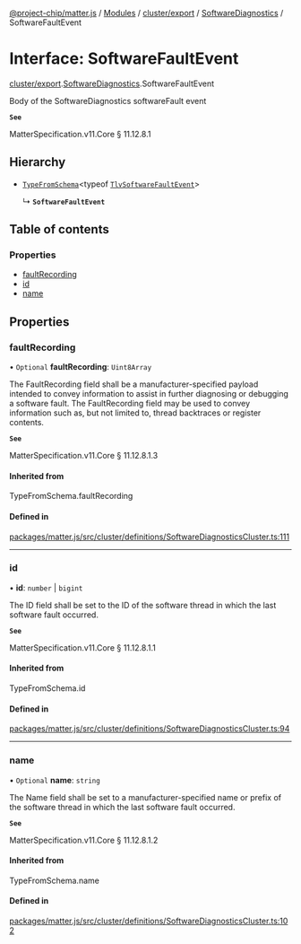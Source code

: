 [@project-chip/matter.js](../README.md) / [Modules](../modules.md) / [cluster/export](../modules/cluster_export.md) / [SoftwareDiagnostics](../modules/cluster_export.SoftwareDiagnostics.md) / SoftwareFaultEvent

# Interface: SoftwareFaultEvent

[cluster/export](../modules/cluster_export.md).[SoftwareDiagnostics](../modules/cluster_export.SoftwareDiagnostics.md).SoftwareFaultEvent

Body of the SoftwareDiagnostics softwareFault event

**`See`**

MatterSpecification.v11.Core § 11.12.8.1

## Hierarchy

- [`TypeFromSchema`](../modules/tlv_export.md#typefromschema)\<typeof [`TlvSoftwareFaultEvent`](../modules/cluster_export.SoftwareDiagnostics.md#tlvsoftwarefaultevent)\>

  ↳ **`SoftwareFaultEvent`**

## Table of contents

### Properties

- [faultRecording](cluster_export.SoftwareDiagnostics.SoftwareFaultEvent.md#faultrecording)
- [id](cluster_export.SoftwareDiagnostics.SoftwareFaultEvent.md#id)
- [name](cluster_export.SoftwareDiagnostics.SoftwareFaultEvent.md#name)

## Properties

### faultRecording

• `Optional` **faultRecording**: `Uint8Array`

The FaultRecording field shall be a manufacturer-specified payload intended to convey information to assist
in further diagnosing or debugging a software fault. The FaultRecording field may be used to convey
information such as, but not limited to, thread backtraces or register contents.

**`See`**

MatterSpecification.v11.Core § 11.12.8.1.3

#### Inherited from

TypeFromSchema.faultRecording

#### Defined in

[packages/matter.js/src/cluster/definitions/SoftwareDiagnosticsCluster.ts:111](https://github.com/project-chip/matter.js/blob/6d3b6a5d957d88a9231d6ecab4bb41f8133112be/packages/matter.js/src/cluster/definitions/SoftwareDiagnosticsCluster.ts#L111)

___

### id

• **id**: `number` \| `bigint`

The ID field shall be set to the ID of the software thread in which the last software fault occurred.

**`See`**

MatterSpecification.v11.Core § 11.12.8.1.1

#### Inherited from

TypeFromSchema.id

#### Defined in

[packages/matter.js/src/cluster/definitions/SoftwareDiagnosticsCluster.ts:94](https://github.com/project-chip/matter.js/blob/6d3b6a5d957d88a9231d6ecab4bb41f8133112be/packages/matter.js/src/cluster/definitions/SoftwareDiagnosticsCluster.ts#L94)

___

### name

• `Optional` **name**: `string`

The Name field shall be set to a manufacturer-specified name or prefix of the software thread in which the
last software fault occurred.

**`See`**

MatterSpecification.v11.Core § 11.12.8.1.2

#### Inherited from

TypeFromSchema.name

#### Defined in

[packages/matter.js/src/cluster/definitions/SoftwareDiagnosticsCluster.ts:102](https://github.com/project-chip/matter.js/blob/6d3b6a5d957d88a9231d6ecab4bb41f8133112be/packages/matter.js/src/cluster/definitions/SoftwareDiagnosticsCluster.ts#L102)
